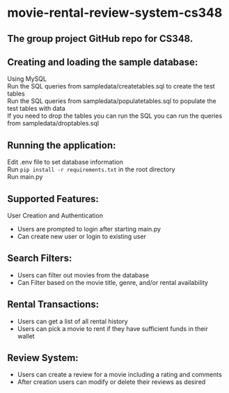 # movie-rental-review-system-cs348
## The group project GitHub repo for CS348.

## Creating and loading the sample database: <br />
Using MySQL <br />
Run the SQL queries from sampledata/createtables.sql to create the test tables <br />
Run the SQL queries from sampledata/populatetables.sql to populate the test tables with data <br />
If you need to drop the tables you can run the SQL you can run the queries from sampledata/droptables.sql <br />

## Running the application: <br />
Edit .env file to set database information <br />
Run `pip install -r requirements.txt` in the root directory <br />
Run main.py <br />

## Supported Features:
User Creation and Authentication
- Users are prompted to login after starting main.py
- Can create new user or login to existing user

## Search Filters:
- Users can filter out movies from the database
- Can Filter based on the movie title, genre, and/or rental availability

## Rental Transactions:
- Users can get a list of all rental history
- Users can pick a movie to rent if they have sufficient funds in their wallet

## Review System:
- Users can create a review for a movie including a rating and comments
- After creation users can modify or delete their reviews as desired
